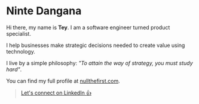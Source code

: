 # Ninte Dangana

Hi there, my name is **Tey**. I am a software engineer turned product specialist.

I help businesses make strategic decisions needed to create value using technology.

I live by a simple philosophy: _"To attain the way of strategy, you must study hard"_.

You can find my full profile at [nullthefirst.com](https://nullthefirst.com).

> [Let's connect on LinkedIn 👍](https://nullthefirst.com/linkedin/)

